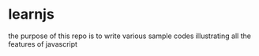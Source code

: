 # learnjs
the purpose of this repo is to write various sample codes illustrating all the features of javascript
